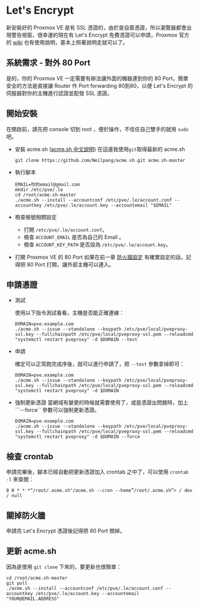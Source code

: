 Let's Encrypt
=
新安裝好的 Proxmox VE 是有 SSL 憑證的，由於是自簽憑證，所以瀏覽器都會出現警告視窗，很幸運的現在有 Let's Encrypt 免費憑證可以申請，Proxmox 官方的 [wiki](https://pve.proxmox.com/wiki/HTTPS_Certificate_Configuration_(Version_4.x_and_newer)) 也有使用說明，基本上照著說明走就可以了。

## 系統需求 - 對外 80 Port
是的，你的 Proxmox VE 一定需要有辦法讓外面的機器連到你的 80 Port，簡單安全的方法是直接讓 Router 作 Port forwarding 80到80，以便 Let's Encrypt 的伺服器對你的主機進行認證並配發 SSL 憑證。

## 開始安裝
在開啟前，請先把 console 切到 root ，便於操作，不信任自己雙手的就用 ```sudo``` 吧。    

- 安裝 acme.sh ([acme.sh 中文說明](https://github.com/Neilpang/acme.sh/wiki/%E8%AF%B4%E6%98%8E))
    在這邊我使用```git```取得最新的 acme.sh
    
    ```
    git clone https://github.com/Neilpang/acme.sh.git acme.sh-master
    ```

- 執行腳本

    ```
    EMAIL=你的email@gmail.com
    mkdir /etc/pve/.le
    cd /root/acme.sh-master
    ./acme.sh --install --accountconf /etc/pve/.le/account.conf --accountkey /etc/pve/.le/account.key --accountemail "$EMAIL"
    ```

- 檢查帳號相關設定

    - 打開 ```/etc/pve/.le/account.conf```。
    - 檢查 ```ACCOUNT_EMAIL``` 是否為自己的 Email 。
    - 檢查 ```ACCOUNT_KEY_PATH``` 是否設為 ```/etc/pve/.le/account.key```。
 
- 打開 Proxmox VE 的 80 Port
    如果在前一章 [防火牆設定](../doc/02.settings.firewall.md) 有確實設定的話，記得把 80 Port 打開，讓外部主機可以連入。

## 申請憑證
- 測試

    使用以下指令測試看看，主機是否能正確連線：
   
    ```
    DOMAIN=pve.example.com
    ./acme.sh --issue --standalone --keypath /etc/pve/local/pveproxy-ssl.key --fullchainpath /etc/pve/local/pveproxy-ssl.pem --reloadcmd "systemctl restart pveproxy" -d $DOMAIN --test
    ```

- 申請
    
    確定可以正常跑完成序後，就可以進行申請了，把 ```--test``` 參數拿掉即可：
        
    ```
    DOMAIN=pve.example.com
    ./acme.sh --issue --standalone --keypath /etc/pve/local/pveproxy-ssl.key --fullchainpath /etc/pve/local/pveproxy-ssl.pem --reloadcmd "systemctl restart pveproxy" -d $DOMAIN 
    ```

- 強制更新憑證
    當網域有變更的時候就需要使用了，或是憑證出問題時，加上 ```--force`` 參數可以強制更新憑證。

    ```
    DOMAIN=pve.example.com
    ./acme.sh --issue --standalone --keypath /etc/pve/local/pveproxy-ssl.key --fullchainpath /etc/pve/local/pveproxy-ssl.pem --reloadcmd "systemctl restart pveproxy" -d $DOMAIN --force
    ```

## 檢查 crontab
申請完畢後，腳本已經自動把更新憑證加入 crontab 之中了，可以使用 ```crontab -l``` 來查閱：

```
0 0 * * *“/root/.acme.sh"/acme.sh --cron --home”/root/.acme.sh“> / dev / null
```

## 關掉防火牆
申請完 Let's Encrypt 憑證後記得把 80 Port 關掉。

## 更新 acme.sh
因為是使用 ```git clone``` 下來的，要更新也很簡單：

```
cd /root/acme.sh-master
git pull
./acme.sh --install --accountconf /etc/pve/.le/account.conf --accountkey /etc/pve/.le/account.key --accountemail "YOUR@EMAIL.ADDRESS"
 ```

